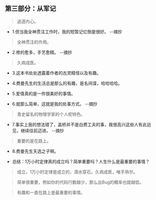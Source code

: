 ## 第三部分：从军记

>追逐内心。

- 1.但当我全神贯注工作时，我的短暂记忆倒是很好。 --摘抄

>全神贯注的作用。

- 2.修的愈多，手艺愈精。 --摘抄

>久病成医。

- 3.这本书处处透露着作者的古灵精怪以及有趣。

- 4.费曼先生的生活总是那么的有趣，是名间谍，哈哈哈哈。

- 5.爱情真的是一件很美好的事情。

- 6.就那么简单，这就是我的处事方式。 --摘抄

>青史留名的物理学家的个人呢特色。

- 7.事实上我的想法错了，盖桥并不是白费工夫的事，我很高兴这些人有此远见，继续往前迈进。 --摘抄

>重要的是在路上。

- 8.费曼先生天选之子啊。

- 总结：1万小时定律真的成立吗？简单重要吗？人生什么是最重要的事情？

>成立，1万小时定律是成立的，滴水穿石，久病成医，唯手熟尔。

>简单很重要，例如你的代码行数越少，那么出Bug的概率也就越低。

>有趣和一直在路上是最重要的事情。
